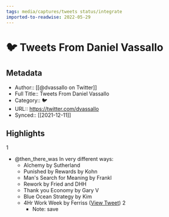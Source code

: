 ```yaml
---
tags: media/captures/tweets status/integrate
imported-to-readwise: 2022-05-29
---
```

# 🐦 Tweets From Daniel Vassallo

## Metadata
- Author:: [[@dvassallo on Twitter]]
- Full Title:: Tweets From Daniel Vassallo
- Category:: 🐦
- URL:: https://twitter.com/dvassallo
- Synced:: [[2021-12-11]]

## Highlights
1
- @then_there_was In very different ways:
  - Alchemy by Sutherland
  - Punished by Rewards by Kohn
  - Man's Search for Meaning by Frankl
  - Rework by Fried and DHH
  - Thank you Economy by Gary V
  - Blue Ocean Strategy by Kim
  - 4Hr Work Week by Ferriss ([View Tweet](https://twitter.com/dvassallo/status/1469452306223546372))
2
    - Note: save
